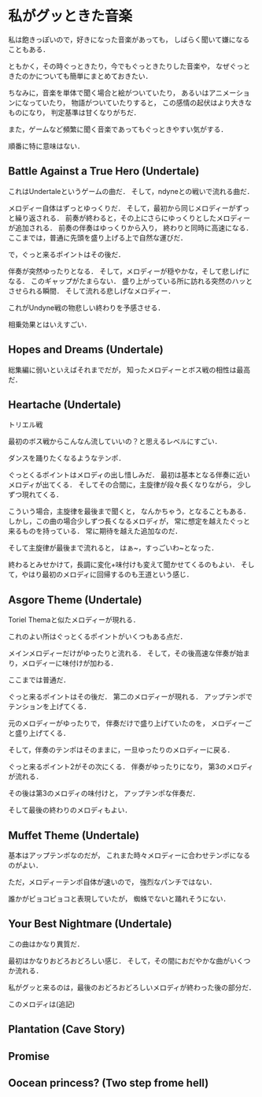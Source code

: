 私がグッときた音楽
================

私は飽きっぽいので，好きになった音楽があっても，
しばらく聞いて嫌になることもある．

ともかく，その時ぐっときたり，今でもぐっときたりした音楽や，
なぜぐっときたのかについても簡単にまとめておきたい．

ちなみに，音楽を単体で聞く場合と絵がついていたり，
あるいはアニメーションになっていたり，
物語がついていたりすると，
この感情の起伏はより大きなものになり，
判定基準は甘くなりがちだ．

また，ゲームなど頻繁に聞く音楽であってもぐっときやすい気がする．

順番に特に意味はない．

Battle Against a True Hero (Undertale)
--------------------

これはUndertaleというゲームの曲だ．
そして，ndyneとの戦いで流れる曲だ．

メロディー自体はずっとゆっくりだ．
そして，最初から同じメロディーがずっと繰り返される．
前奏が終わると，その上にさらにゆっくりとしたメロディーが追加される．
前奏の伴奏はゆっくりから入り，
終わりと同時に高速になる．
ここまでは，普通に先頭を盛り上げる上で自然な運びだ．

で，ぐっと来るポイントはその後だ．

伴奏が突然ゆったりとなる．
そして，メロディーが穏やかな，そして悲しげになる．
このギャップがたまらない．
盛り上がっている所に訪れる突然のハッとさせられる瞬間．
そして流れる悲しげなメロディー．

これがUndyne戦の物悲しい終わりを予感させる．

相乗効果とはいえすごい．

Hopes and Dreams (Undertale)
----------------

総集編に弱いといえばそれまでだが，
知ったメロディーとボス戦の相性は最高だ．

Heartache (Undertale)
---------------

トリエル戦

最初のボス戦からこんなん流していいの？と思えるレベルにすごい．

ダンスを踊りたくなるようなテンポ．

ぐっとくるポイントはメロディの出し惜しみだ．
最初は基本となる伴奏に近いメロディが出てくる．
そしてその合間に，主旋律が段々長くなりながら，
少しずつ現れてくる．

こういう場合，主旋律を最後まで聞くと，
なんかちゃう，となることもある．
しかし，この曲の場合少しずつ長くなるメロディが，
常に想定を越えたぐっと来るものを持っている．
常に期待を越えた追加なのだ．

そして主旋律が最後まで流れると，
はぁ~，すっごいわ~となった．

終わるとみせかけて，長調に変化+味付けも変えて聞かせてくるのもよい．
そして，やはり最初のメロディに回帰するのも王道という感じ．

Asgore Theme (Undertale)
-----------

Toriel Themaと似たメロディーが現れる．

これのよい所はぐっとくるポイントがいくつもある点だ．

メインメロディーだけがゆったりと流れる．
そして，その後高速な伴奏が始まり，メロディーに味付けが加わる．

ここまでは普通だ．

ぐっと来るポイントはその後だ．
第二のメロディーが現れる．
アップテンポでテンションを上げてくる．

元のメロディーがゆったりで，
伴奏だけで盛り上げていたのを，
メロディーごと盛り上げてくる．

そして，伴奏のテンポはそのままに，一旦ゆったりのメロディーに戻る．

ぐっと来るポイント2がその次にくる．
伴奏がゆったりになり，
第3のメロディが流れる．

その後は第3のメロディの味付けと，
アップテンポな伴奏だ．

そして最後の終わりのメロディもよい．

Muffet Theme (Undertale)
---------------

基本はアップテンポなのだが，
これまた時々メロディーに合わせテンポになるのがよい．

ただ，メロディーテンポ自体が速いので，
強烈なパンチではない．

誰かがピョコピョコと表現していたが，
蜘蛛でないと踊れそうにない．

Your Best Nightmare (Undertale)
---------------

この曲はかなり異質だ．

最初はかなりおどろおどろしい感じ．
そして，その間におだやかな曲がいくつか流れる．

私がグッと来るのは，最後のおどろおどろしいメロディが終わった後の部分だ．

このメロディは(追記)





Plantation (Cave Story)
------------------

Promise
---------------

Oocean princess? (Two step frome hell)
-------------------
